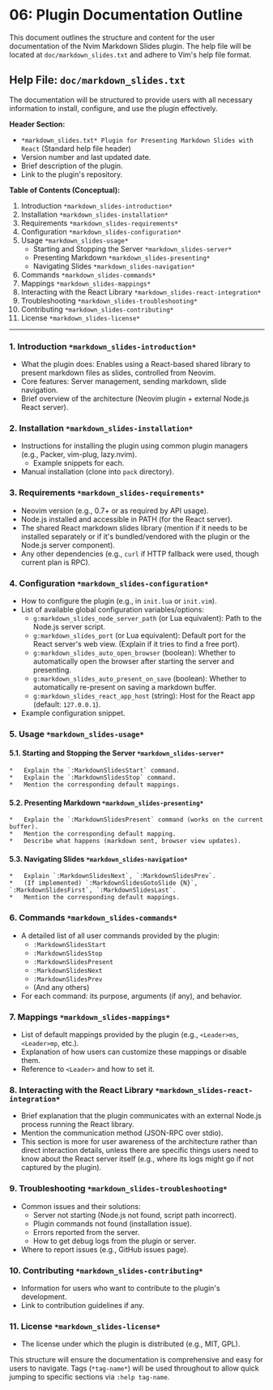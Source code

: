 # 06: Plugin Documentation Outline

This document outlines the structure and content for the user documentation of the Nvim Markdown Slides plugin. The help file will be located at `doc/markdown_slides.txt` and adhere to Vim's help file format.

## Help File: `doc/markdown_slides.txt`

The documentation will be structured to provide users with all necessary information to install, configure, and use the plugin effectively.

**Header Section:**

*   `*markdown_slides.txt* Plugin for Presenting Markdown Slides with React` (Standard help file header)
*   Version number and last updated date.
*   Brief description of the plugin.
*   Link to the plugin's repository.

**Table of Contents (Conceptual):**

1.  Introduction `*markdown_slides-introduction*`
2.  Installation `*markdown_slides-installation*`
3.  Requirements `*markdown_slides-requirements*`
4.  Configuration `*markdown_slides-configuration*`
5.  Usage `*markdown_slides-usage*`
    *   Starting and Stopping the Server `*markdown_slides-server*`
    *   Presenting Markdown `*markdown_slides-presenting*`
    *   Navigating Slides `*markdown_slides-navigation*`
6.  Commands `*markdown_slides-commands*`
7.  Mappings `*markdown_slides-mappings*`
8.  Interacting with the React Library `*markdown_slides-react-integration*`
9.  Troubleshooting `*markdown_slides-troubleshooting*`
10. Contributing `*markdown_slides-contributing*`
11. License `*markdown_slides-license*`

---

### 1. Introduction `*markdown_slides-introduction*`
*   What the plugin does: Enables using a React-based shared library to present markdown files as slides, controlled from Neovim.
*   Core features: Server management, sending markdown, slide navigation.
*   Brief overview of the architecture (Neovim plugin + external Node.js React server).

### 2. Installation `*markdown_slides-installation*`
*   Instructions for installing the plugin using common plugin managers (e.g., Packer, vim-plug, lazy.nvim).
    *   Example snippets for each.
*   Manual installation (clone into `pack` directory).

### 3. Requirements `*markdown_slides-requirements*`
*   Neovim version (e.g., 0.7+ or as required by API usage).
*   Node.js installed and accessible in PATH (for the React server).
*   The shared React markdown slides library (mention if it needs to be installed separately or if it's bundled/vendored with the plugin or the Node.js server component).
*   Any other dependencies (e.g., `curl` if HTTP fallback were used, though current plan is RPC).

### 4. Configuration `*markdown_slides-configuration*`
*   How to configure the plugin (e.g., in `init.lua` or `init.vim`).
*   List of available global configuration variables/options:
    *   `g:markdown_slides_node_server_path` (or Lua equivalent): Path to the Node.js server script.
    *   `g:markdown_slides_port` (or Lua equivalent): Default port for the React server's web view. (Explain if it tries to find a free port).
    *   `g:markdown_slides_auto_open_browser` (boolean): Whether to automatically open the browser after starting the server and presenting.
    *   `g:markdown_slides_auto_present_on_save` (boolean): Whether to automatically re-present on saving a markdown buffer.
    *   `g:markdown_slides_react_app_host` (string): Host for the React app (default: `127.0.0.1`).
*   Example configuration snippet.

### 5. Usage `*markdown_slides-usage*`

#### 5.1. Starting and Stopping the Server `*markdown_slides-server*`
    *   Explain the `:MarkdownSlidesStart` command.
    *   Explain the `:MarkdownSlidesStop` command.
    *   Mention the corresponding default mappings.

#### 5.2. Presenting Markdown `*markdown_slides-presenting*`
    *   Explain the `:MarkdownSlidesPresent` command (works on the current buffer).
    *   Mention the corresponding default mapping.
    *   Describe what happens (markdown sent, browser view updates).

#### 5.3. Navigating Slides `*markdown_slides-navigation*`
    *   Explain `:MarkdownSlidesNext`, `:MarkdownSlidesPrev`.
    *   (If implemented) `:MarkdownSlidesGotoSlide {N}`, `:MarkdownSlidesFirst`, `:MarkdownSlidesLast`.
    *   Mention the corresponding default mappings.

### 6. Commands `*markdown_slides-commands*`
*   A detailed list of all user commands provided by the plugin:
    *   `:MarkdownSlidesStart`
    *   `:MarkdownSlidesStop`
    *   `:MarkdownSlidesPresent`
    *   `:MarkdownSlidesNext`
    *   `:MarkdownSlidesPrev`
    *   (And any others)
*   For each command: its purpose, arguments (if any), and behavior.

### 7. Mappings `*markdown_slides-mappings*`
*   List of default mappings provided by the plugin (e.g., `<Leader>ms`, `<Leader>mp`, etc.).
*   Explanation of how users can customize these mappings or disable them.
*   Reference to `<Leader>` and how to set it.

### 8. Interacting with the React Library `*markdown_slides-react-integration*`
*   Brief explanation that the plugin communicates with an external Node.js process running the React library.
*   Mention the communication method (JSON-RPC over stdio).
*   This section is more for user awareness of the architecture rather than direct interaction details, unless there are specific things users need to know about the React server itself (e.g., where its logs might go if not captured by the plugin).

### 9. Troubleshooting `*markdown_slides-troubleshooting*`
*   Common issues and their solutions:
    *   Server not starting (Node.js not found, script path incorrect).
    *   Plugin commands not found (installation issue).
    *   Errors reported from the server.
    *   How to get debug logs from the plugin or server.
*   Where to report issues (e.g., GitHub issues page).

### 10. Contributing `*markdown_slides-contributing*`
*   Information for users who want to contribute to the plugin's development.
*   Link to contribution guidelines if any.

### 11. License `*markdown_slides-license*`
*   The license under which the plugin is distributed (e.g., MIT, GPL).

This structure will ensure the documentation is comprehensive and easy for users to navigate. Tags (`*tag-name*`) will be used throughout to allow quick jumping to specific sections via `:help tag-name`.
```
